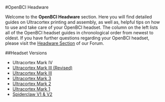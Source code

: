 #OpenBCI Headware


Welcome to the **OpenBCI Headware** section. Here you will find detailed guides on Ultracortex printing and assembly, as well as, helpful tips on how to use and take care of your OpenBCI headset. The column on the left lists all of the OpenBCI headset guides in chronological order from newest to oldest. If you have further questions regarding your OpenBCI headset, please visit the [Headware Section](http://openbci.com/index.php/forum/#/categories/headware) of our Forum.

##Headset Versions
* Ultracortex Mark IV
* [Ultracortex Mark III (Revised)](http://docs.openbci.com/Headware/01-Ultracortex-Mark-III-Nova-Revised)
* [Ultracortex Mark III](http://docs.openbci.com/Headware/02-Ultracortex-Mark-III-Nova)
* [Ultracortex Mark 3](http://docs.openbci.com/Headware/03-Ultracortex-Mark-III)
* [Ultracortex Mark 2](http://docs.openbci.com/Headware/04-Ultracortex-Mark-II)
* [Ultracortex Mark 1](http://docs.openbci.com/Headware/05-Ultracortex-Mark-I)
* [Spiderclaw V1 & V2](http://docs.openbci.com/Headware/06-Spiderclaw-V1-V2)